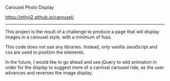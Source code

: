 Carousel Photo Display

https://ethyl2.github.io/carousel/
____________________________________

This project is the result of a challenge to produce a page that will
display images in a carousel style, with a minimum of fuss.

This code does not use any libraries. Instead, only vanilla JavaScript and
css are used to position the elements.

In the future, I would like to go ahead and use jQuery to add animation in order
for the display to suggest more of a carnival carousel ride, as the user advances
and reverses the image display.
